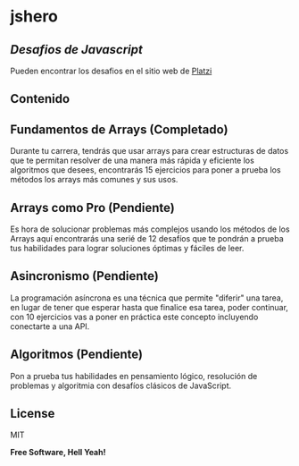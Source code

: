 # jshero
## _Desafios de Javascript_

Pueden encontrar los desafios en el sitio web de [Platzi](https://jshero.platzi.com/challenges)

## Contenido

## Fundamentos de Arrays (Completado)
Durante tu carrera, tendrás que usar arrays para crear estructuras de datos que te permitan resolver de una manera más rápida y eficiente los algoritmos que desees, encontrarás 15 ejercicios para poner a prueba los métodos los arrays más comunes y sus usos.

## Arrays como Pro (Pendiente)
Es hora de solucionar problemas más complejos usando los métodos de los Arrays aquí encontrarás una serié de 12 desafíos que te pondrán a prueba tus habilidades ​para lograr soluciones óptimas y fáciles de leer.

## Asincronismo (Pendiente)
La programación asíncrona es una técnica que permite "diferir" una tarea, en lugar de tener que esperar hasta que finalice esa tarea, poder continuar, con 10 ejercicios vas a poner en práctica este concepto incluyendo conectarte a una API.

## Algoritmos (Pendiente)
Pon a prueba tus habilidades en pensamiento lógico, resolución de problemas y algoritmia con desafíos clásicos de JavaScript.

## License

MIT

**Free Software, Hell Yeah!**

